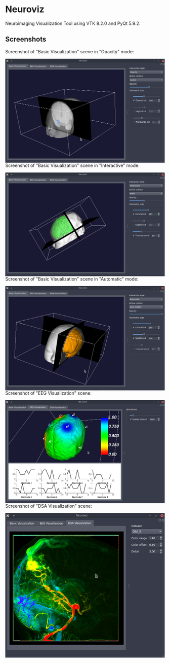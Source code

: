 # Neuroviz

Neuroimaging Visualization Tool using VTK 8.2.0 and PyQt 5.9.2.

## Screenshots

Screenshot of "Basic Visualization" scene in "Opacity" mode:

<img src = "Documentation/ScreenBasicOpacity.png" width = "600" style = "float:left" alt = "Basic Visualization, Opacity mode">

Screenshot of "Basic Visualization" scene in "Interactive" mode:

<img src = "Documentation/ScreenBasicInteractive.png" width = "600" style = "float:left" alt = "Basic Visualization, Interactive mode">

Screenshot of "Basic Visualization" scene in "Automatic" mode:

<img src = "Documentation/ScreenBasicAutomatic.png" width = "600" style = "float:left" alt = "Basic Visualization, Automatic mode">

Screenshot of "EEG Visualization" scene:

<img src = "Documentation/ScreenEEG.png" width = "600" style = "float:left" alt = "EEG Visualization">

Screenshot of "DSA Visualization" scene:

<img src = "Documentation/ScreenDSA.png" width = "600" style = "float:left" alt = "DSA Visualization">
